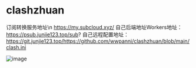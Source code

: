 # clashzhuan
订阅转换服务地址\n
https://my.subcloud.xyz/
自己后端地址Workers地址：
https://psub.junjie123.top/sub?
自己远程配置地址：
https://git.junjie123.top/https://github.com/wwpanni/clashzhuan/blob/main/clash.ini


![image](https://github.com/user-attachments/assets/a6067a26-60a6-4fad-9848-8051033b955c)
